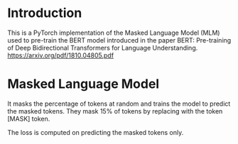 # Introduction

This is a PyTorch implementation of the Masked Language Model (MLM) used to pre-train the BERT model introduced in the paper BERT: Pre-training of Deep Bidirectional Transformers for Language Understanding. https://arxiv.org/pdf/1810.04805.pdf

# Masked Language Model
It masks the percentage of tokens at random and trains the model to predict the masked tokens. They mask 15% of tokens by replacing with the token [MASK] token.

The loss is computed on predicting the masked tokens only. 